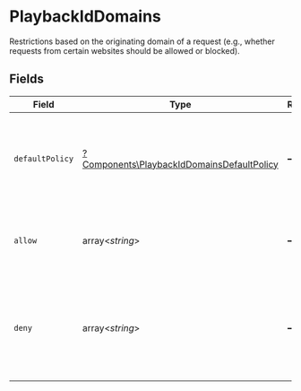 # PlaybackIdDomains

Restrictions based on the originating domain of a request (e.g., whether requests from certain websites should be allowed or blocked).


## Fields

| Field                                                                                                   | Type                                                                                                    | Required                                                                                                | Description                                                                                             | Example                                                                                                 |
| ------------------------------------------------------------------------------------------------------- | ------------------------------------------------------------------------------------------------------- | ------------------------------------------------------------------------------------------------------- | ------------------------------------------------------------------------------------------------------- | ------------------------------------------------------------------------------------------------------- |
| `defaultPolicy`                                                                                         | [?Components\PlaybackIdDomainsDefaultPolicy](../../Models/Components/PlaybackIdDomainsDefaultPolicy.md) | :heavy_minus_sign:                                                                                      | This sets the default behavior for domain access (either "allow" or "deny").                            | allow                                                                                                   |
| `allow`                                                                                                 | array<*string*>                                                                                         | :heavy_minus_sign:                                                                                      | A list of domains that are explicitly allowed access.                                                   |                                                                                                         |
| `deny`                                                                                                  | array<*string*>                                                                                         | :heavy_minus_sign:                                                                                      | A list of domains that are explicitly blocked from accessing the resource.                              |                                                                                                         |